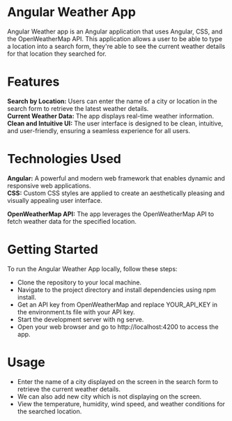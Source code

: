 # Angular Weather App
Angular Weather app is an Angular application that uses Angular, CSS, and the OpenWeatherMap API. This application allows a user to be able to type a location into a search form, they're able to see the current weather details for that location they searched for.

# Features
**Search by Location:** Users can enter the name of a city or location in the search form to retrieve the latest weather details.   
**Current Weather Data:** The app displays real-time weather information.   
**Clean and Intuitive UI:** The user interface is designed to be clean, intuitive, and user-friendly, ensuring a seamless experience for all users.   

# Technologies Used
**Angular:** A powerful and modern web framework that enables dynamic and responsive web applications.   
**CSS:** Custom CSS styles are applied to create an aesthetically pleasing and visually appealing user interface.   

__OpenWeatherMap API:__ The app leverages the OpenWeatherMap API to fetch weather data for the specified location.

# Getting Started
To run the Angular Weather App locally, follow these steps:   

* Clone the repository to your local machine.   
* Navigate to the project directory and install dependencies using npm install.   
* Get an API key from OpenWeatherMap and replace YOUR_API_KEY in the environment.ts file with your API key.   
* Start the development server with ng serve.   
* Open your web browser and go to http://localhost:4200 to access the app.

# Usage
* Enter the name of a city displayed on the screen in the search form to retrieve the current weather details.   
* We can also add new city which is not displaying on the screen.   
* View the temperature, humidity, wind speed, and weather conditions for the searched location.      
